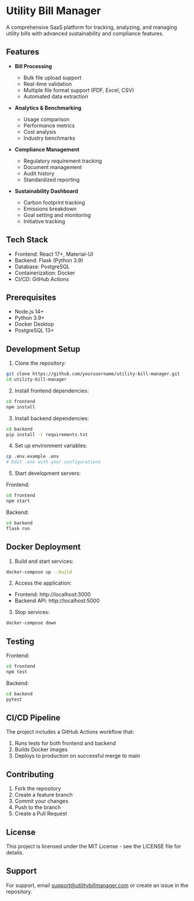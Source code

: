 # Utility Bill Manager

A comprehensive SaaS platform for tracking, analyzing, and managing utility bills with advanced sustainability and compliance features.

## Features

- **Bill Processing**
  - Bulk file upload support
  - Real-time validation
  - Multiple file format support (PDF, Excel, CSV)
  - Automated data extraction

- **Analytics & Benchmarking**
  - Usage comparison
  - Performance metrics
  - Cost analysis
  - Industry benchmarks

- **Compliance Management**
  - Regulatory requirement tracking
  - Document management
  - Audit history
  - Standardized reporting

- **Sustainability Dashboard**
  - Carbon footprint tracking
  - Emissions breakdown
  - Goal setting and monitoring
  - Initiative tracking

## Tech Stack

- Frontend: React 17+, Material-UI
- Backend: Flask (Python 3.9)
- Database: PostgreSQL
- Containerization: Docker
- CI/CD: GitHub Actions

## Prerequisites

- Node.js 14+
- Python 3.9+
- Docker Desktop
- PostgreSQL 13+

## Development Setup

1. Clone the repository:
```bash
git clone https://github.com/yourusername/utility-bill-manager.git
cd utility-bill-manager
```

2. Install frontend dependencies:
```bash
cd frontend
npm install
```

3. Install backend dependencies:
```bash
cd backend
pip install -r requirements.txt
```

4. Set up environment variables:
```bash
cp .env.example .env
# Edit .env with your configurations
```

5. Start development servers:

Frontend:
```bash
cd frontend
npm start
```

Backend:
```bash
cd backend
flask run
```

## Docker Deployment

1. Build and start services:
```bash
docker-compose up --build
```

2. Access the application:
- Frontend: http://localhost:3000
- Backend API: http://localhost:5000

3. Stop services:
```bash
docker-compose down
```

## Testing

Frontend:
```bash
cd frontend
npm test
```

Backend:
```bash
cd backend
pytest
```

## CI/CD Pipeline

The project includes a GitHub Actions workflow that:
1. Runs tests for both frontend and backend
2. Builds Docker images
3. Deploys to production on successful merge to main

## Contributing

1. Fork the repository
2. Create a feature branch
3. Commit your changes
4. Push to the branch
5. Create a Pull Request

## License

This project is licensed under the MIT License - see the LICENSE file for details.

## Support

For support, email support@utilitybillmanager.com or create an issue in the repository.

